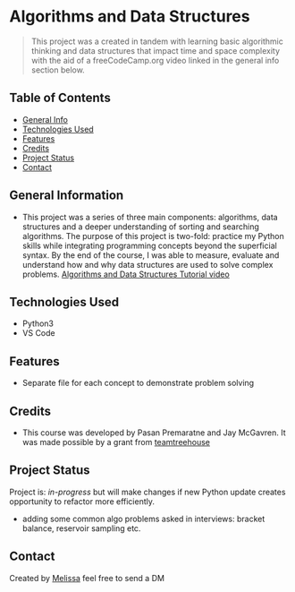 # Algorithms and Data Structures

> This project was a created in tandem with learning basic algorithmic thinking and data structures that impact time and space complexity with the aid of a freeCodeCamp.org video linked in the general info section below.

## Table of Contents

* [General Info](#general-information)
* [Technologies Used](#technologies-used)
* [Features](#features)
* [Credits](#credits)
* [Project Status](#project-status)
* [Contact](#contact)

## General Information

* This project was a series of three main components: algorithms, data structures and a deeper understanding of sorting and searching algorithms. The purpose of this project is two-fold: practice my Python skills while integrating programming concepts beyond the superficial syntax. By the end of the course, I was able to measure, evaluate and understand how and why data structures are used to solve complex problems. [Algorithms and Data Structures Tutorial video](https://www.youtube.com/watch?v=8hly31xKli0)

## Technologies Used

* Python3
* VS Code

## Features

* Separate file for each concept to demonstrate problem solving

## Credits

* This course was developed by Pasan Premaratne and Jay McGavren. It was made possible by a grant from [teamtreehouse](teamtreehouse.com)

## Project Status

Project is:  _in-progress_ but will make changes if new Python update creates opportunity to refactor more efficiently.
* adding some common algo problems asked in interviews: bracket balance, reservoir sampling etc.

## Contact

Created by [Melissa](https://twitter.com/misathemeb)  feel free to send a DM
